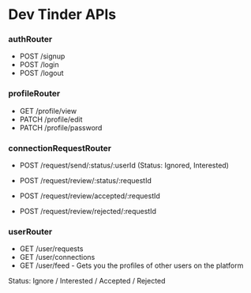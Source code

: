 # Dev Tinder APIs

### authRouter
- POST /signup
- POST /login
- POST /logout

### profileRouter
- GET /profile/view
- PATCH /profile/edit
- PATCH /profile/password

### connectionRequestRouter
- POST /request/send/:status/:userId (Status: Ignored, Interested)
- POST /request/review/:status/:requestId

- POST /request/review/accepted/:requestId
- POST /request/review/rejected/:requestId


### userRouter
- GET /user/requests
- GET /user/connections 
- GET /user/feed - Gets you the profiles of other users on the platform 


Status: Ignore / Interested / Accepted / Rejected


